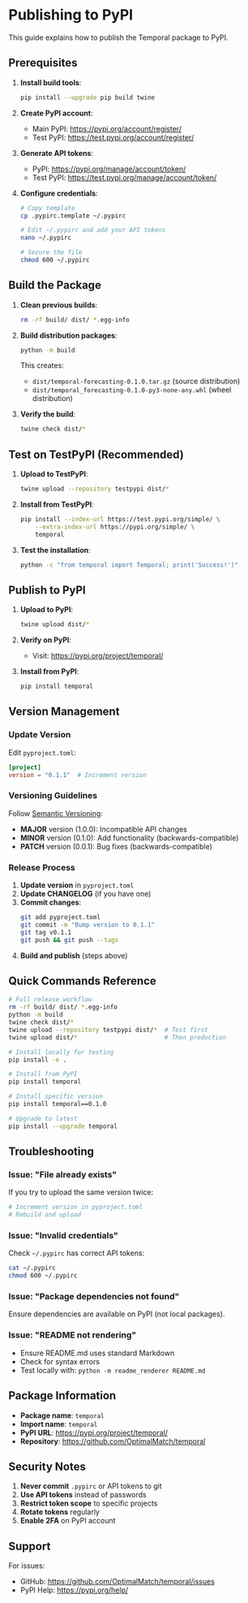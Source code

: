 # Publishing to PyPI

This guide explains how to publish the Temporal package to PyPI.

## Prerequisites

1. **Install build tools**:
   ```bash
   pip install --upgrade pip build twine
   ```

2. **Create PyPI account**:
   - Main PyPI: https://pypi.org/account/register/
   - Test PyPI: https://test.pypi.org/account/register/

3. **Generate API tokens**:
   - PyPI: https://pypi.org/manage/account/token/
   - Test PyPI: https://test.pypi.org/manage/account/token/

4. **Configure credentials**:
   ```bash
   # Copy template
   cp .pypirc.template ~/.pypirc

   # Edit ~/.pypirc and add your API tokens
   nano ~/.pypirc

   # Secure the file
   chmod 600 ~/.pypirc
   ```

## Build the Package

1. **Clean previous builds**:
   ```bash
   rm -rf build/ dist/ *.egg-info
   ```

2. **Build distribution packages**:
   ```bash
   python -m build
   ```

   This creates:
   - `dist/temporal-forecasting-0.1.0.tar.gz` (source distribution)
   - `dist/temporal_forecasting-0.1.0-py3-none-any.whl` (wheel distribution)

3. **Verify the build**:
   ```bash
   twine check dist/*
   ```

## Test on TestPyPI (Recommended)

1. **Upload to TestPyPI**:
   ```bash
   twine upload --repository testpypi dist/*
   ```

2. **Install from TestPyPI**:
   ```bash
   pip install --index-url https://test.pypi.org/simple/ \
       --extra-index-url https://pypi.org/simple/ \
       temporal
   ```

3. **Test the installation**:
   ```bash
   python -c "from temporal import Temporal; print('Success!')"
   ```

## Publish to PyPI

1. **Upload to PyPI**:
   ```bash
   twine upload dist/*
   ```

2. **Verify on PyPI**:
   - Visit: https://pypi.org/project/temporal/

3. **Install from PyPI**:
   ```bash
   pip install temporal
   ```

## Version Management

### Update Version

Edit `pyproject.toml`:
```toml
[project]
version = "0.1.1"  # Increment version
```

### Versioning Guidelines

Follow [Semantic Versioning](https://semver.org/):
- **MAJOR** version (1.0.0): Incompatible API changes
- **MINOR** version (0.1.0): Add functionality (backwards-compatible)
- **PATCH** version (0.0.1): Bug fixes (backwards-compatible)

### Release Process

1. **Update version** in `pyproject.toml`
2. **Update CHANGELOG** (if you have one)
3. **Commit changes**:
   ```bash
   git add pyproject.toml
   git commit -m "Bump version to 0.1.1"
   git tag v0.1.1
   git push && git push --tags
   ```
4. **Build and publish** (steps above)

## Quick Commands Reference

```bash
# Full release workflow
rm -rf build/ dist/ *.egg-info
python -m build
twine check dist/*
twine upload --repository testpypi dist/*  # Test first
twine upload dist/*                        # Then production

# Install locally for testing
pip install -e .

# Install from PyPI
pip install temporal

# Install specific version
pip install temporal==0.1.0

# Upgrade to latest
pip install --upgrade temporal
```

## Troubleshooting

### Issue: "File already exists"
If you try to upload the same version twice:
```bash
# Increment version in pyproject.toml
# Rebuild and upload
```

### Issue: "Invalid credentials"
Check `~/.pypirc` has correct API tokens:
```bash
cat ~/.pypirc
chmod 600 ~/.pypirc
```

### Issue: "Package dependencies not found"
Ensure dependencies are available on PyPI (not local packages).

### Issue: "README not rendering"
- Ensure README.md uses standard Markdown
- Check for syntax errors
- Test locally with: `python -m readme_renderer README.md`

## Package Information

- **Package name**: `temporal`
- **Import name**: `temporal`
- **PyPI URL**: https://pypi.org/project/temporal/
- **Repository**: https://github.com/OptimalMatch/temporal

## Security Notes

1. **Never commit** `.pypirc` or API tokens to git
2. **Use API tokens** instead of passwords
3. **Restrict token scope** to specific projects
4. **Rotate tokens** regularly
5. **Enable 2FA** on PyPI account

## Support

For issues:
- GitHub: https://github.com/OptimalMatch/temporal/issues
- PyPI Help: https://pypi.org/help/
